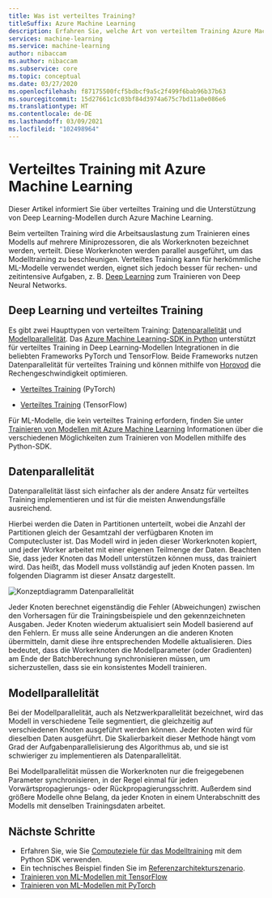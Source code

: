 ```yaml
---
title: Was ist verteiltes Training?
titleSuffix: Azure Machine Learning
description: Erfahren Sie, welche Art von verteiltem Training Azure Machine Learning unterstützt und welche Integrationen von Open-Source-Frameworks für das verteilte Training verfügbar sind.
services: machine-learning
ms.service: machine-learning
author: nibaccam
ms.author: nibaccam
ms.subservice: core
ms.topic: conceptual
ms.date: 03/27/2020
ms.openlocfilehash: f87175500fcf5bdbcf9a5c2f499f6bab96b37b63
ms.sourcegitcommit: 15d27661c1c03bf84d3974a675c7bd11a0e086e6
ms.translationtype: HT
ms.contentlocale: de-DE
ms.lasthandoff: 03/09/2021
ms.locfileid: "102498964"
---
```

# <a name="distributed-training-with-azure-machine-learning"></a>Verteiltes Training mit Azure Machine Learning

Dieser Artikel informiert Sie über verteiltes Training und die Unterstützung von Deep Learning-Modellen durch Azure Machine Learning. 

Beim verteilten Training wird die Arbeitsauslastung zum Trainieren eines Modells auf mehrere Miniprozessoren, die als Workerknoten bezeichnet werden, verteilt. Diese Workerknoten werden parallel ausgeführt, um das Modelltraining zu beschleunigen. Verteiltes Training kann für herkömmliche ML-Modelle verwendet werden, eignet sich jedoch besser für rechen- und zeitintensive Aufgaben, z. B. [Deep Learning](concept-deep-learning-vs-machine-learning.md) zum Trainieren von Deep Neural Networks. 

## <a name="deep-learning-and-distributed-training"></a>Deep Learning und verteiltes Training 

Es gibt zwei Haupttypen von verteiltem Training: [Datenparallelität](#data-parallelism) und [Modellparallelität](#model-parallelism). Das [Azure Machine Learning-SDK in Python](/python/api/overview/azure/ml/intro) unterstützt für verteiltes Training in Deep Learning-Modellen Integrationen in die beliebten Frameworks PyTorch und TensorFlow. Beide Frameworks nutzen Datenparallelität für verteiltes Training und können mithilfe von [Horovod](https://horovod.readthedocs.io/en/latest/summary_include.html) die Rechengeschwindigkeit optimieren. 

* [Verteiltes Training](how-to-train-pytorch.md#distributed-training) (PyTorch)

* [Verteiltes Training](how-to-train-tensorflow.md#distributed-training) (TensorFlow)

Für ML-Modelle, die kein verteiltes Training erfordern, finden Sie unter [Trainieren von Modellen mit Azure Machine Learning](concept-train-machine-learning-model.md#python-sdk) Informationen über die verschiedenen Möglichkeiten zum Trainieren von Modellen mithilfe des Python-SDK.

## <a name="data-parallelism"></a>Datenparallelität

Datenparallelität lässt sich einfacher als der andere Ansatz für verteiltes Training implementieren und ist für die meisten Anwendungsfälle ausreichend.

Hierbei werden die Daten in Partitionen unterteilt, wobei die Anzahl der Partitionen gleich der Gesamtzahl der verfügbaren Knoten im Computecluster ist. Das Modell wird in jeden dieser Workerknoten kopiert, und jeder Worker arbeitet mit einer eigenen Teilmenge der Daten. Beachten Sie, dass jeder Knoten das Modell unterstützen können muss, das trainiert wird. Das heißt, das Modell muss vollständig auf jeden Knoten passen. Im folgenden Diagramm ist dieser Ansatz dargestellt.

![Konzeptdiagramm Datenparallelität](./media/concept-distributed-training/distributed-training.svg)

Jeder Knoten berechnet eigenständig die Fehler (Abweichungen) zwischen den Vorhersagen für die Trainingsbeispiele und den gekennzeichneten Ausgaben. Jeder Knoten wiederum aktualisiert sein Modell basierend auf den Fehlern. Er muss alle seine Änderungen an die anderen Knoten übermitteln, damit diese ihre entsprechenden Modelle aktualisieren. Dies bedeutet, dass die Workerknoten die Modellparameter (oder Gradienten) am Ende der Batchberechnung synchronisieren müssen, um sicherzustellen, dass sie ein konsistentes Modell trainieren. 

## <a name="model-parallelism"></a>Modellparallelität

Bei der Modellparallelität, auch als Netzwerkparallelität bezeichnet, wird das Modell in verschiedene Teile segmentiert, die gleichzeitig auf verschiedenen Knoten ausgeführt werden können. Jeder Knoten wird für dieselben Daten ausgeführt. Die Skalierbarkeit dieser Methode hängt vom Grad der Aufgabenparallelisierung des Algorithmus ab, und sie ist schwieriger zu implementieren als Datenparallelität. 

Bei Modellparallelität müssen die Workerknoten nur die freigegebenen Parameter synchronisieren, in der Regel einmal für jeden Vorwärtspropagierungs- oder Rückpropagierungsschritt. Außerdem sind größere Modelle ohne Belang, da jeder Knoten in einem Unterabschnitt des Modells mit denselben Trainingsdaten arbeitet.

## <a name="next-steps"></a>Nächste Schritte

* Erfahren Sie, wie Sie [Computeziele für das Modelltraining](how-to-set-up-training-targets.md) mit dem Python SDK verwenden.
* Ein technisches Beispiel finden Sie im [Referenzarchitekturszenario](/azure/architecture/reference-architectures/ai/training-deep-learning).
* [Trainieren von ML-Modellen mit TensorFlow](how-to-train-tensorflow.md)
* [Trainieren von ML-Modellen mit PyTorch](how-to-train-pytorch.md)